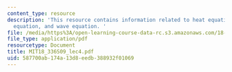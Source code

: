 ```yaml
---
content_type: resource
description: 'This resource contains information related to heat equation, transport
  equation, and wave equation. '
file: /media/https%3A/open-learning-course-data-rc.s3.amazonaws.com/18-336-numerical-methods-for-partial-differential-equations-spring-2009/587700ab174a13d8eedb388932f01069_MIT18_336S09_lec4.pdf
file_type: application/pdf
resourcetype: Document
title: MIT18_336S09_lec4.pdf
uid: 587700ab-174a-13d8-eedb-388932f01069
---
```

